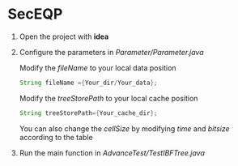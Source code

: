 # SecEQP
1. Open the project with **idea**
2. Configure the parameters in *Parameter/Parameter.java*

   Modify the *fileName* to your local data position
   
    ```java
    String fileName ={Your_dir/Your_data};
    ```
    
    Modify the *treeStorePath* to your local cache position
    
    ```java
    String treeStorePath={Your_cache_dir};
    ```
    
    You can also change the *cellSize* by modifying *time* and *bitsize* according to the table
    
    
3. Run the main function in *AdvanceTest/TestIBFTree.java*

